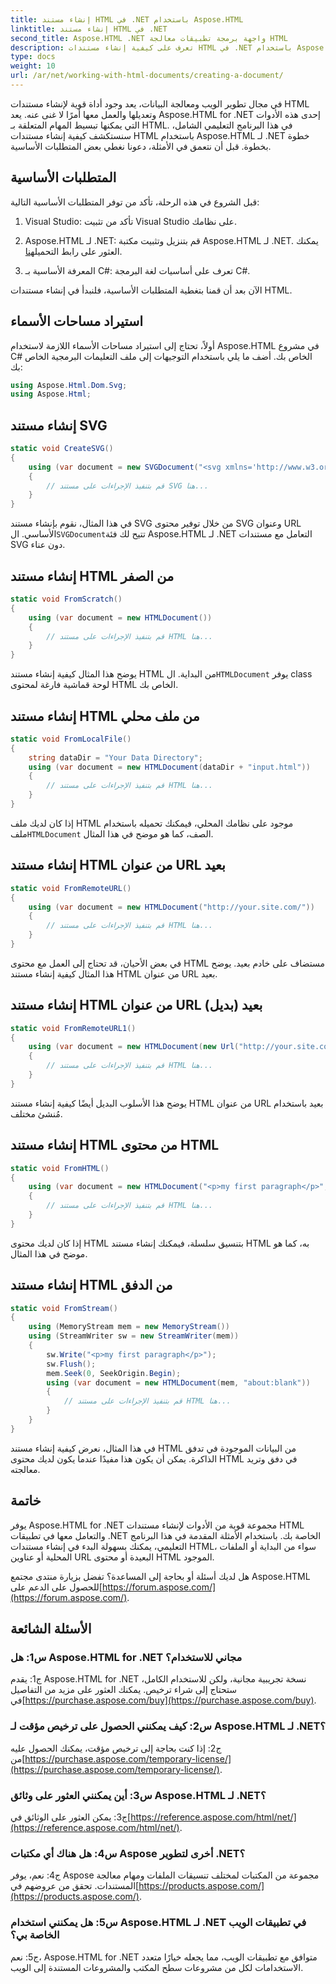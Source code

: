 ```yaml
---
title: إنشاء مستند HTML في .NET باستخدام Aspose.HTML
linktitle: إنشاء مستند HTML في .NET
second_title: Aspose.HTML .NET واجهة برمجة تطبيقات معالجة HTML
description: تعرف على كيفية إنشاء مستندات HTML في .NET باستخدام Aspose.HTML، من البداية أو من عناوين URL. برنامج تعليمي شامل لمطوري الويب.
type: docs
weight: 10
url: /ar/net/working-with-html-documents/creating-a-document/
---
```


في مجال تطوير الويب ومعالجة البيانات، يعد وجود أداة قوية لإنشاء مستندات HTML وتعديلها والعمل معها أمرًا لا غنى عنه. يعد Aspose.HTML for .NET إحدى هذه الأدوات التي يمكنها تبسيط المهام المتعلقة بـ HTML. في هذا البرنامج التعليمي الشامل، سنستكشف كيفية إنشاء مستندات HTML باستخدام Aspose.HTML لـ .NET خطوة بخطوة. قبل أن نتعمق في الأمثلة، دعونا نغطي بعض المتطلبات الأساسية.

## المتطلبات الأساسية

قبل الشروع في هذه الرحلة، تأكد من توفر المتطلبات الأساسية التالية:

1. Visual Studio: تأكد من تثبيت Visual Studio على نظامك.

2.  Aspose.HTML لـ .NET: قم بتنزيل وتثبيت مكتبة Aspose.HTML لـ .NET. يمكنك العثور على رابط التحميل[هنا](https://releases.aspose.com/html/net/).

3. المعرفة الأساسية بـ C#: تعرف على أساسيات لغة البرمجة C#.

الآن بعد أن قمنا بتغطية المتطلبات الأساسية، فلنبدأ في إنشاء مستندات HTML.

## استيراد مساحات الأسماء

أولاً، تحتاج إلى استيراد مساحات الأسماء اللازمة لاستخدام Aspose.HTML في مشروع C# الخاص بك. أضف ما يلي باستخدام التوجيهات إلى ملف التعليمات البرمجية الخاص بك:

```csharp
using Aspose.Html.Dom.Svg;
using Aspose.Html;
```

## إنشاء مستند SVG

```csharp
static void CreateSVG()
{
    using (var document = new SVGDocument("<svg xmlns='http://www.w3.org/2000/svg'><circle cx='50' cy='50' r='40'/></svg>", "about:blank"))
    {
        // قم بتنفيذ الإجراءات على مستند SVG هنا...
    }
}
```

 في هذا المثال، نقوم بإنشاء مستند SVG من خلال توفير محتوى SVG وعنوان URL الأساسي. ال`SVGDocument`تتيح لك فئة Aspose.HTML لـ .NET التعامل مع مستندات SVG دون عناء.

## إنشاء مستند HTML من الصفر

```csharp
static void FromScratch()
{
    using (var document = new HTMLDocument())
    {
        // قم بتنفيذ الإجراءات على مستند HTML هنا...
    }
}
```

 يوضح هذا المثال كيفية إنشاء مستند HTML من البداية. ال`HTMLDocument` يوفر class لوحة قماشية فارغة لمحتوى HTML الخاص بك.

## إنشاء مستند HTML من ملف محلي

```csharp
static void FromLocalFile()
{
    string dataDir = "Your Data Directory";
    using (var document = new HTMLDocument(dataDir + "input.html"))
    {
        // قم بتنفيذ الإجراءات على مستند HTML هنا...
    }
}
```

 إذا كان لديك ملف HTML موجود على نظامك المحلي، فيمكنك تحميله باستخدام ملف`HTMLDocument` الصف، كما هو موضح في هذا المثال.

## إنشاء مستند HTML من عنوان URL بعيد

```csharp
static void FromRemoteURL()
{
    using (var document = new HTMLDocument("http://your.site.com/"))
    {
        // قم بتنفيذ الإجراءات على مستند HTML هنا...
    }
}
```

في بعض الأحيان، قد تحتاج إلى العمل مع محتوى HTML مستضاف على خادم بعيد. يوضح هذا المثال كيفية إنشاء مستند HTML من عنوان URL بعيد.

## إنشاء مستند HTML من عنوان URL بعيد (بديل)

```csharp
static void FromRemoteURL1()
{
    using (var document = new HTMLDocument(new Url("http://your.site.com/))))
    {
        // قم بتنفيذ الإجراءات على مستند HTML هنا...
    }
}
```

يوضح هذا الأسلوب البديل أيضًا كيفية إنشاء مستند HTML من عنوان URL بعيد باستخدام مُنشئ مختلف.

## إنشاء مستند HTML من محتوى HTML

```csharp
static void FromHTML()
{
    using (var document = new HTMLDocument("<p>my first paragraph</p>", "."))
    {
        // قم بتنفيذ الإجراءات على مستند HTML هنا...
    }
}
```

إذا كان لديك محتوى HTML بتنسيق سلسلة، فيمكنك إنشاء مستند HTML به، كما هو موضح في هذا المثال.

## إنشاء مستند HTML من الدفق

```csharp
static void FromStream()
{
    using (MemoryStream mem = new MemoryStream())
    using (StreamWriter sw = new StreamWriter(mem))
    {
        sw.Write("<p>my first paragraph</p>");
        sw.Flush();
        mem.Seek(0, SeekOrigin.Begin);
        using (var document = new HTMLDocument(mem, "about:blank"))
        {
            // قم بتنفيذ الإجراءات على مستند HTML هنا...
        }
    }
}
```

في هذا المثال، نعرض كيفية إنشاء مستند HTML من البيانات الموجودة في تدفق الذاكرة. يمكن أن يكون هذا مفيدًا عندما يكون لديك محتوى HTML في دفق وتريد معالجته.

## خاتمة

يوفر Aspose.HTML for .NET مجموعة قوية من الأدوات لإنشاء مستندات HTML والتعامل معها في تطبيقات .NET الخاصة بك. باستخدام الأمثلة المقدمة في هذا البرنامج التعليمي، يمكنك بسهولة البدء في إنشاء مستندات HTML، سواء من البداية أو الملفات المحلية أو عناوين URL البعيدة أو محتوى HTML الموجود.

 هل لديك أسئلة أو بحاجة إلى المساعدة؟ تفضل بزيارة منتدى مجتمع Aspose.HTML للحصول على الدعم على[https://forum.aspose.com/](https://forum.aspose.com/).

## الأسئلة الشائعة

### س1: هل Aspose.HTML for .NET مجاني للاستخدام؟
 ج1: يقدم Aspose.HTML for .NET نسخة تجريبية مجانية، ولكن للاستخدام الكامل، ستحتاج إلى شراء ترخيص. يمكنك العثور على مزيد من التفاصيل في[https://purchase.aspose.com/buy](https://purchase.aspose.com/buy).

### س2: كيف يمكنني الحصول على ترخيص مؤقت لـ Aspose.HTML لـ .NET؟
ج2: إذا كنت بحاجة إلى ترخيص مؤقت، يمكنك الحصول عليه من[https://purchase.aspose.com/temporary-license/](https://purchase.aspose.com/temporary-license/).

### س3: أين يمكنني العثور على وثائق Aspose.HTML لـ .NET؟
 ج3: يمكن العثور على الوثائق في[https://reference.aspose.com/html/net/](https://reference.aspose.com/html/net/).

### س4: هل هناك أي مكتبات Aspose أخرى لتطوير .NET؟
 ج4: نعم، يوفر Aspose مجموعة من المكتبات لمختلف تنسيقات الملفات ومهام معالجة المستندات. تحقق من عروضهم في[https://products.aspose.com/](https://products.aspose.com/).

### س5: هل يمكنني استخدام Aspose.HTML لـ .NET في تطبيقات الويب الخاصة بي؟
ج5: نعم، Aspose.HTML for .NET متوافق مع تطبيقات الويب، مما يجعله خيارًا متعدد الاستخدامات لكل من مشروعات سطح المكتب والمشروعات المستندة إلى الويب.
